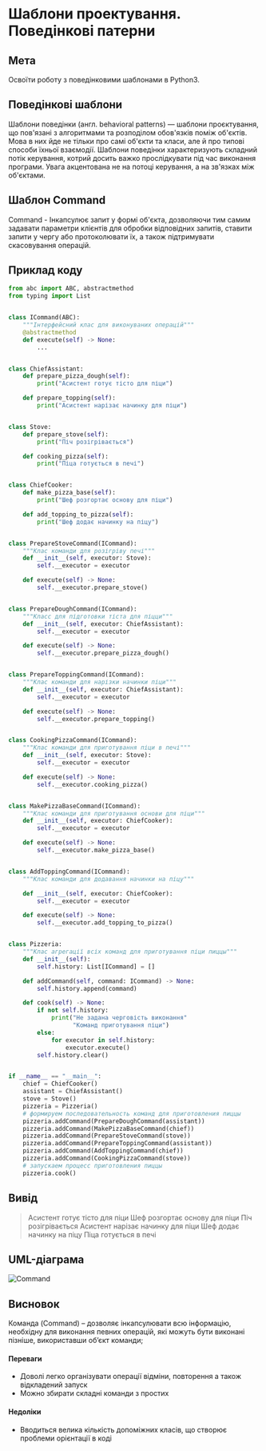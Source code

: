 # Шаблони проектування. Поведінкові патерни

## Мета

Освоїти роботу з поведінковими шаблонами в Python3.

## Поведінкові шаблони

Шаблони поведінки (англ. behavioral patterns) — шаблони проєктування, що пов'язані з алгоритмами та розподілом обов'язків поміж об'єктів. Мова в них йде не тільки 
про самі об'єкти та класи, але й про типові способи їхньої взаємодії. Шаблони поведінки характеризують складний потік керування, котрий досить важко прослідкувати під 
час виконання програми. Увага акцентована не на потоці керування, а на зв'язках між об'єктами.

## Шаблон Command

Command - Інкапсулює запит у формі об'єкта, дозволяючи тим самим задавати параметри клієнтів для обробки відповідних запитів, ставити запити 
у чергу або протоколювати їх, а також підтримувати скасовування операцій.

## Приклад коду

```python
from abc import ABC, abstractmethod
from typing import List


class ICommand(ABC):
    """Інтерфейсний клас для виконуваних операцій"""
    @abstractmethod
    def execute(self) -> None:
        ...


class ChiefAssistant:
    def prepare_pizza_dough(self):
        print("Асистент готує тісто для піци")

    def prepare_topping(self):
        print("Асистент нарізає начинку для піци")


class Stove:
    def prepare_stove(self):
        print("Піч розігрівається")

    def cooking_pizza(self):
        print("Піца готується в печі")


class ChiefCooker:
    def make_pizza_base(self):
        print("Шеф розгортає основу для піци")

    def add_topping_to_pizza(self):
        print("Шеф додає начинку на піцу")


class PrepareStoveCommand(ICommand):
    """Клас команди для розігріву печі"""
    def __init__(self, executor: Stove):
        self.__executor = executor

    def execute(self) -> None:
        self.__executor.prepare_stove()


class PrepareDoughCommand(ICommand):
    """Класс для підготовки тіста для піцци"""
    def __init__(self, executor: ChiefAssistant):
        self.__executor = executor

    def execute(self) -> None:
        self.__executor.prepare_pizza_dough()


class PrepareToppingCommand(ICommand):
    """Клас команди для нарізки начинки піци"""
    def __init__(self, executor: ChiefAssistant):
        self.__executor = executor

    def execute(self) -> None:
        self.__executor.prepare_topping()


class CookingPizzaCommand(ICommand):
    """Клас команди для приготування піци в печі"""
    def __init__(self, executor: Stove):
        self.__executor = executor

    def execute(self) -> None:
        self.__executor.cooking_pizza()


class MakePizzaBaseCommand(ICommand):
    """Клас команди для приготування основи для піци"""
    def __init__(self, executor: ChiefCooker):
        self.__executor = executor

    def execute(self) -> None:
        self.__executor.make_pizza_base()


class AddToppingCommand(ICommand):
    """Клас команди для додавання начинки на піцу"""

    def __init__(self, executor: ChiefCooker):
        self.__executor = executor

    def execute(self) -> None:
        self.__executor.add_topping_to_pizza()


class Pizzeria:
    """Клас агрегації всіх команд для приготування піци пиццы"""
    def __init__(self):
        self.history: List[ICommand] = []

    def addCommand(self, command: ICommand) -> None:
        self.history.append(command)

    def cook(self) -> None:
        if not self.history:
            print("Не задана черговість виконання"
                  "Команд приготування піци")
        else:
            for executor in self.history:
                executor.execute()
        self.history.clear()


if __name__ == "__main__":
    chief = ChiefCooker()
    assistant = ChiefAssistant()
    stove = Stove()
    pizzeria = Pizzeria()
    # формируем последовательность команд для приготовления пиццы
    pizzeria.addCommand(PrepareDoughCommand(assistant))
    pizzeria.addCommand(MakePizzaBaseCommand(chief))
    pizzeria.addCommand(PrepareStoveCommand(stove))
    pizzeria.addCommand(PrepareToppingCommand(assistant))
    pizzeria.addCommand(AddToppingCommand(chief))
    pizzeria.addCommand(CookingPizzaCommand(stove))
    # запускаем процесс приготовления пиццы
    pizzeria.cook()
```

## Вивід
>Асистент готує тісто для піци
>Шеф розгортає основу для піци
>Піч розігрівається
>Асистент нарізає начинку для піци
>Шеф додає начинку на піцу
>Піца готується в печі

## UML-діаграма 

![Command](Command.jpg)

## Висновок

Команда (Command) – дозволяє інкапсулювати всю інформацію, необхідну для виконання певних операцій, які можуть 
бути виконані пізніше, використавши об’єкт команди;

#### Переваги
- Доволі легко організувати операції відміни, повторення а також відкладений запуск
- Можно збирати складні команди з простих
#### Недоліки
- Вводиться велика кількість допоміжних класів, що створює проблеми орієнтації в коді

